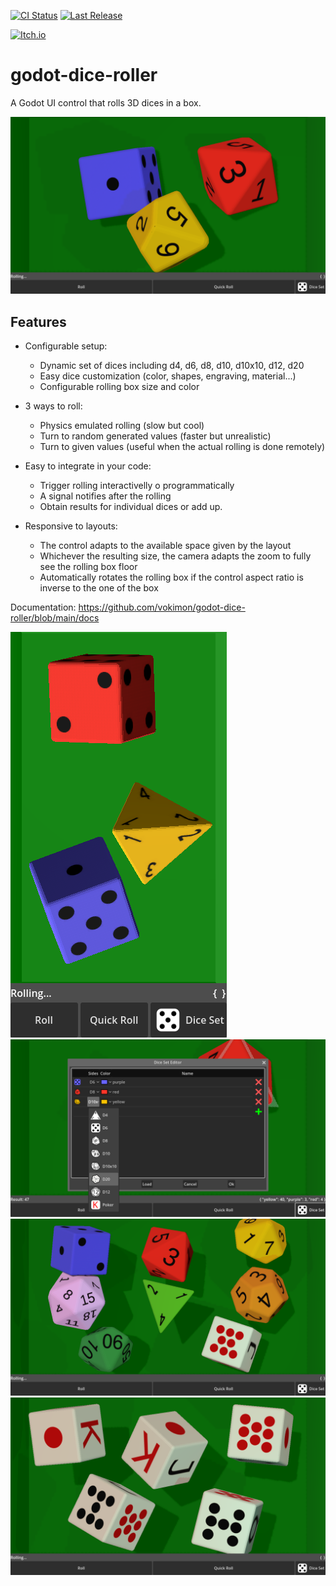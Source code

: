 [![CI Status](https://github.com/vokimon/godot-dice-roller/actions/workflows/runtests.yaml/badge.svg)](https://github.com/vokimon/godot-dice-roller/actions/workflows/runtests.yaml)
[![Last Release](https://img.shields.io/github/release/vokimon/godot-dice-roller.svg?logo=github)](https://github.com/vokimon/godot-dice-roller/releases/latest)
<!-- [![Get it on F-Droid](https://img.shields.io/f-droid/v/net.canvoki.godot_dice_roller.svg?logo=F-Droid)](https://f-droid.org/packages/net.canvoki.godot_dice_roller) -->
[![Itch.io](https://img.shields.io/badge/itch.io-%23FF0B34.svg?logo=Itch.io&logoColor=white)](https://vokimon.itch.io/godot-dice-roller)
<!-- [![Flathub](https://img.shields.io/flathub/v/net.canvoki.godot_dice_roller?label=Flathub&logo=flathub&logoColor=white)][] -->

# godot-dice-roller

A Godot UI control that rolls 3D dices in a box.

![Screenshot Landscape](screenshots/example-landscape.png)

## Features

* Configurable setup:
    - Dynamic set of dices including d4, d6, d8, d10, d10x10, d12, d20
    - Easy dice customization (color, shapes, engraving, material...)
    - Configurable rolling box size and color

* 3 ways to roll:
    - Physics emulated rolling (slow but cool)
    - Turn to random generated values (faster but unrealistic)
    - Turn to given values (useful when the actual rolling is done remotely)

* Easy to integrate in your code:
    - Trigger rolling interactivelly o programmatically
    - A signal notifies after the rolling
    - Obtain results for individual dices or add up.

* Responsive to layouts:
    - The control adapts to the available space given by the layout
    - Whichever the resulting size, the camera adapts the zoom to fully see the rolling box floor
    - Automatically rotates the rolling box if the control aspect ratio is inverse to the one of the box


Documentation: https://github.com/vokimon/godot-dice-roller/blob/main/docs


![Screenshot Portrait](screenshots/example-portrait.png)
![Screenshot Dice set editor](screenshots/example-editor.png)
![Screenshot All avaiable dice shapes](screenshots/example-allshapes.png)
![Screenshot Playing poker](screenshots/example-poker.png)


